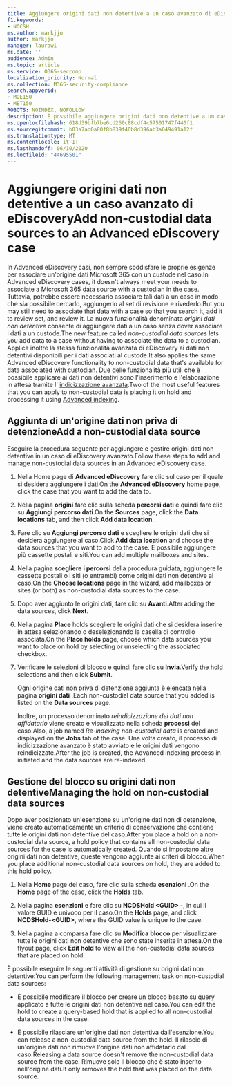 ```yaml
---
title: Aggiungere origini dati non detentive a un caso avanzato di eDiscovery
f1.keywords:
- NOCSH
ms.author: markjjo
author: markjjo
manager: laurawi
ms.date: ''
audience: Admin
ms.topic: article
ms.service: O365-seccomp
localization_priority: Normal
ms.collection: M365-security-compliance
search.appverid:
- MOE150
- MET150
ROBOTS: NOINDEX, NOFOLLOW
description: È possibile aggiungere origini dati non detentive a un caso di eDiscovery avanzato e inserire un'esenzione nell'origine dati. Le origini dati non detentive vengono reindicizzate, pertanto qualsiasi contenuto ritenuto come parzialmente indicizzato viene rielaborato per renderlo completamente e rapidamente ricercabile.
ms.openlocfilehash: 618d39bfb7be6cd260c88cdf4c57501747f440f1
ms.sourcegitcommit: b03a7ad0a80f8b839f40b8d396ab3a049491a12f
ms.translationtype: MT
ms.contentlocale: it-IT
ms.lasthandoff: 06/10/2020
ms.locfileid: "44695501"
---
```

# <a name="add-non-custodial-data-sources-to-an-advanced-ediscovery-case"></a><span data-ttu-id="201a2-104">Aggiungere origini dati non detentive a un caso avanzato di eDiscovery</span><span class="sxs-lookup"><span data-stu-id="201a2-104">Add non-custodial data sources to an Advanced eDiscovery case</span></span>

<span data-ttu-id="201a2-105">In Advanced eDiscovery casi, non sempre soddisfare le proprie esigenze per associare un'origine dati Microsoft 365 con un custode nel caso.</span><span class="sxs-lookup"><span data-stu-id="201a2-105">In Advanced eDiscovery cases, it doesn't always meet your needs to associate a Microsoft 365 data source with a custodian in the case.</span></span> <span data-ttu-id="201a2-106">Tuttavia, potrebbe essere necessario associare tali dati a un caso in modo che sia possibile cercarlo, aggiungerlo al set di revisione e rivederlo.</span><span class="sxs-lookup"><span data-stu-id="201a2-106">But you may still need to associate that data with a case so that you search it, add it to review set, and review it.</span></span> <span data-ttu-id="201a2-107">La nuova funzionalità denominata *origini dati non detentive* consente di aggiungere dati a un caso senza dover associare i dati a un custode.</span><span class="sxs-lookup"><span data-stu-id="201a2-107">The new feature called *non-custodial data sources* lets you add data to a case without having to associate the data to a custodian.</span></span> <span data-ttu-id="201a2-108">Applica inoltre la stessa funzionalità avanzata di eDiscovery ai dati non detentivi disponibili per i dati associati al custode.</span><span class="sxs-lookup"><span data-stu-id="201a2-108">It also applies the same Advanced eDiscovery functionality to non-custodial data that's available for data associated with custodian.</span></span> <span data-ttu-id="201a2-109">Due delle funzionalità più utili che è possibile applicare ai dati non detentivi sono l'inserimento e l'elaborazione in attesa tramite l' [indicizzazione avanzata](indexing-custodian-data.md).</span><span class="sxs-lookup"><span data-stu-id="201a2-109">Two of the most useful features that you can apply to non-custodial data is placing it on hold and processing it using [Advanced indexing](indexing-custodian-data.md).</span></span>

## <a name="add-a-non-custodial-data-source"></a><span data-ttu-id="201a2-110">Aggiunta di un'origine dati non priva di detenzione</span><span class="sxs-lookup"><span data-stu-id="201a2-110">Add a non-custodial data source</span></span>

<span data-ttu-id="201a2-111">Eseguire la procedura seguente per aggiungere e gestire origini dati non detentive in un caso di eDiscovery avanzato.</span><span class="sxs-lookup"><span data-stu-id="201a2-111">Follow these steps to add and manage non-custodial data sources in an Advanced eDiscovery case.</span></span>

1. <span data-ttu-id="201a2-112">Nella Home page di **Advanced eDiscovery** fare clic sul caso per il quale si desidera aggiungere i dati.</span><span class="sxs-lookup"><span data-stu-id="201a2-112">On the **Advanced eDiscovery** home page, click the case that you want to add the data to.</span></span>

2. <span data-ttu-id="201a2-113">Nella pagina **origini** fare clic sulla scheda **percorsi dati** e quindi fare clic su **Aggiungi percorso dati**.</span><span class="sxs-lookup"><span data-stu-id="201a2-113">On the **Sources** page, click the **Data locations** tab, and then click **Add data location**.</span></span>

3. <span data-ttu-id="201a2-114">Fare clic su **Aggiungi percorso dati** e scegliere le origini dati che si desidera aggiungere al caso.</span><span class="sxs-lookup"><span data-stu-id="201a2-114">Click **Add data location** and choose the data sources that you want to add to the case.</span></span> <span data-ttu-id="201a2-115">È possibile aggiungere più cassette postali e siti.</span><span class="sxs-lookup"><span data-stu-id="201a2-115">You can add multiple mailboxes and sites.</span></span>

4. <span data-ttu-id="201a2-116">Nella pagina **scegliere i percorsi** della procedura guidata, aggiungere le cassette postali o i siti (o entrambi) come origini dati non detentive al caso.</span><span class="sxs-lookup"><span data-stu-id="201a2-116">On the **Choose locations** page in the wizard, add mailboxes or sites (or both) as non-custodial data sources to the case.</span></span>

5. <span data-ttu-id="201a2-117">Dopo aver aggiunto le origini dati, fare clic su **Avanti**.</span><span class="sxs-lookup"><span data-stu-id="201a2-117">After adding the data sources, click **Next**.</span></span>

6. <span data-ttu-id="201a2-118">Nella pagina **Place** holds scegliere le origini dati che si desidera inserire in attesa selezionando o deselezionando la casella di controllo associata.</span><span class="sxs-lookup"><span data-stu-id="201a2-118">On the **Place holds** page, choose which data sources you want to place on hold by selecting or unselecting the associated checkbox.</span></span>

7. <span data-ttu-id="201a2-119">Verificare le selezioni di blocco e quindi fare clic su **Invia**.</span><span class="sxs-lookup"><span data-stu-id="201a2-119">Verify the hold selections and then click **Submit**.</span></span>

   <span data-ttu-id="201a2-120">Ogni origine dati non priva di detenzione aggiunta è elencata nella pagina **origini dati** .</span><span class="sxs-lookup"><span data-stu-id="201a2-120">Each non-custodial data source that you added is listed on the **Data sources** page.</span></span>

   <span data-ttu-id="201a2-121">Inoltre, un processo denominato *reindicizzazione dei dati non affidatario* viene creato e visualizzato nella scheda **processi** del caso.</span><span class="sxs-lookup"><span data-stu-id="201a2-121">Also, a job named *Re-indexing non-custodial data* is created and displayed on the **Jobs** tab of the case.</span></span> <span data-ttu-id="201a2-122">Una volta creato, il processo di indicizzazione avanzato è stato avviato e le origini dati vengono reindicizzate.</span><span class="sxs-lookup"><span data-stu-id="201a2-122">After the job is created, the Advanced indexing process in initiated and the data sources are re-indexed.</span></span>

## <a name="managing-the-hold-on-non-custodial-data-sources"></a><span data-ttu-id="201a2-123">Gestione del blocco su origini dati non detentive</span><span class="sxs-lookup"><span data-stu-id="201a2-123">Managing the hold on non-custodial data sources</span></span>

<span data-ttu-id="201a2-124">Dopo aver posizionato un'esenzione su un'origine dati non di detenzione, viene creato automaticamente un criterio di conservazione che contiene tutte le origini dati non detentive del caso.</span><span class="sxs-lookup"><span data-stu-id="201a2-124">After you place a hold on a non-custodial data source, a hold policy that contains all non-custodial data sources for the case is automatically created.</span></span> <span data-ttu-id="201a2-125">Quando si impostano altre origini dati non detentive, queste vengono aggiunte ai criteri di blocco.</span><span class="sxs-lookup"><span data-stu-id="201a2-125">When you place additional non-custodial data sources on hold, they are added to this hold policy.</span></span>

1. <span data-ttu-id="201a2-126">Nella **Home** page del caso, fare clic sulla scheda **esenzioni** .</span><span class="sxs-lookup"><span data-stu-id="201a2-126">On the **Home** page of the case, click the **Holds** tab.</span></span>

2. <span data-ttu-id="201a2-127">Nella pagina **esenzioni** e fare clic su **NCDSHold \<GUID\> -**, in cui il valore GUID è univoco per il caso.</span><span class="sxs-lookup"><span data-stu-id="201a2-127">On the **Holds** page, and click **NCDSHold-\<GUID\>**, where the GUID value is unique to the case.</span></span>

3. <span data-ttu-id="201a2-128">Nella pagina a comparsa fare clic su **Modifica blocco** per visualizzare tutte le origini dati non detentive che sono state inserite in attesa.</span><span class="sxs-lookup"><span data-stu-id="201a2-128">On the flyout page, click **Edit hold** to view all the non-custodial data sources that are placed on hold.</span></span>

<span data-ttu-id="201a2-129">È possibile eseguire le seguenti attività di gestione su origini dati non detentive:</span><span class="sxs-lookup"><span data-stu-id="201a2-129">You can perform the following management task on non-custodial data sources:</span></span>

- <span data-ttu-id="201a2-130">È possibile modificare il blocco per creare un blocco basato su query applicato a tutte le origini dati non detentive nel caso.</span><span class="sxs-lookup"><span data-stu-id="201a2-130">You can edit the hold to create a query-based hold that is applied to all non-custodial data sources in the case.</span></span>

- <span data-ttu-id="201a2-131">È possibile rilasciare un'origine dati non detentiva dall'esenzione.</span><span class="sxs-lookup"><span data-stu-id="201a2-131">You can release a non-custodial data source from the hold.</span></span> <span data-ttu-id="201a2-132">Il rilascio di un'origine dati non rimuove l'origine dati non affidatario dal caso.</span><span class="sxs-lookup"><span data-stu-id="201a2-132">Releasing a data source doesn't remove the non-custodial data source from the case.</span></span> <span data-ttu-id="201a2-133">Rimuove solo il blocco che è stato inserito nell'origine dati.</span><span class="sxs-lookup"><span data-stu-id="201a2-133">It only removes the hold that was placed on the data source.</span></span>
